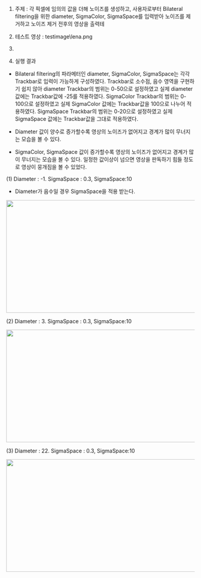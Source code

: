 1. 주제 : 각 픽셀에 임의의 값을 더해 노이즈를 생성하고, 사용자로부터 Bilateral filtering을 위한 diameter, SigmaColor, SigmaSpace를 입력받아 노이즈를 제거하고 노이즈 제거 전후의 영상을 출력테

2. 테스트 영상 : testimage\\lena.png
3. 
4. 실행 결과

-	Bilateral filtering의 파라메터인 diameter, SigmaColor, SigmaSpace는 각각 Trackbar로 입력이 가능하게 구성하였다. 
  Trackbar로 소수점, 음수 영역을 구현하기 쉽지 않아 diameter Trackbar의 범위는 0-50으로 설정하였고 실제 diameter값에는 Trackbar값에 -25를 적용하였다. 
  SigmaColor Trackbar의 범위는 0-100으로 설정하였고 실제 SigmaColor 값에는 Trackbar값을 100으로 나누어 적용하였다. 
  SigmaSpace Trackbar의 범위는 0-20으로 설정하였고 실제 SigmaSpace 값에는 Trackbar값을 그대로 적용하였다.

-	Diameter 값이 양수로 증가할수록 영상의 노이즈가 없어지고 경계가 많이 무너지는 모습을 볼 수 있다. 

-	SigmaColor, SigmaSpace 값이 증가할수록 영상의 노이즈가 없어지고 경계가 많이 무너지는 모습을 볼 수 있다. 일정한 값이상이 넘으면 영상을 판독하기 힘들 정도로 영상이 뭉개짐을 볼 수 있었다.


(1)	Diameter : -1. SigmaSpace : 0.3, SigmaSpace:10
-	Diameter가 음수일 경우 SigmaSpace을 적용 받는다.

<img src="https://user-images.githubusercontent.com/77335485/201529570-127157df-9a24-4c03-a688-7f1faf341b81.png"  width="640" height="300">
 
(2)	Diameter : 3. SigmaSpace : 0.3, SigmaSpace:10

<img src="https://user-images.githubusercontent.com/77335485/201529652-f6eb11ea-4218-4d87-8a92-8b245d560196.png"  width="640" height="300">

(3)	Diameter : 22. SigmaSpace : 0.3, SigmaSpace:10

<img src="https://user-images.githubusercontent.com/77335485/201529725-4fa24ea9-db13-4292-86d1-394da6be5a4d.png"  width="640" height="300">



